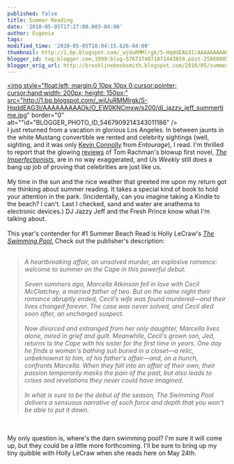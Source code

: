 ```yaml
---
published: false
title: Summer Reading
date: '2010-05-05T17:27:00.003-04:00'
author: Eugenia
tags: 
modified_time: '2010-05-05T18:04:15.626-04:00'
thumbnail: http://1.bp.blogspot.com/_wjUuRMMlrgk/S-HqddEAG3I/AAAAAAAAAOk/O_EW0KNCmxw/s72-c/dj_jazzy_jeff_summertime.jpg
blogger_id: tag:blogger.com,1999:blog-5767374071871443859.post-2586090529042724878
blogger_orig_url: http://brooklinebooksmith.blogspot.com/2010/05/summer-reading.html
---
```


<a onblur="try {parent.deselectBloggerImageGracefully();} catch(e) {}" href="http://1.bp.blogspot.com/_wjUuRMMlrgk/S-HqddEAG3I/AAAAAAAAAOk/O_EW0KNCmxw/s1600/dj_jazzy_jeff_summertime.jpg"><img style="float:left; margin:0 10px 10px 0;cursor:pointer; cursor:hand;width: 200px; height: 150px;" src="http://1.bp.blogspot.com/_wjUuRMMlrgk/S-HqddEAG3I/AAAAAAAAAOk/O_EW0KNCmxw/s200/dj_jazzy_jeff_summertime.jpg" border="0" alt=""id="BLOGGER_PHOTO_ID_5467909214343011186" /></a><br />I just returned from a vacation in glorious Los Angeles. In between jaunts in the white Mustang convertible we rented and celebrity sightings (well, sighting, and it was only <a href="http://en.wikipedia.org/wiki/Kevin_Connolly_(actor)">Kevin Connolly</a> from <i>Entourage</i>), I read. I'm thrilled to report that the glowing <a href="http://www.nytimes.com/2010/05/02/books/review/Buckley-t.html">reviews</a> of Tom Rachman's blowup first novel, <a href="http://www.nytimes.com/2010/05/02/books/review/Buckley-t.html"><i>The Imperfectionists,</i></a> are in no way exaggerated, and <i>Us Weekly</i> still does a bang up job of proving that celebrities are just like us.<br /><br />My time in the sun and the nice weather that greeted me upon my return got me thinking about summer reading. It takes a special kind of book to hold your attention in the park. (Incidentally, can you imagine taking a Kindle to the beach? I can't. Last I checked, sand and water are anathema to electronic devices.) DJ Jazzy Jeff and the Fresh Prince know what I'm talking about. <br /><br />This year's contender for #1 Summer Beach Read is Holly LeCraw's <a href="http://www.brooklinebooksmith-shop.com/book/9780385531931"><i>The Swimming Pool.</i></a> Check out the publisher's description:<br /><br /><blockquote><i>A heartbreaking affair, an unsolved murder, an explosive romance: welcome to summer on the Cape in this powerful debut.<br /><br />Seven summers ago, Marcella Atkinson fell in love with Cecil McClatchey, a married father of two. But on the same night their romance abruptly ended, Cecil's wife was found murdered—and their lives changed forever. The case was never solved, and Cecil died soon after, an uncharged suspect.<br /><br />Now divorced and estranged from her only daughter, Marcella lives alone, mired in grief and guilt. Meanwhile, Cecil's grown son, Jed, returns to the Cape with his sister for the first time in years. One day he finds a woman's bathing suit buried in a closet—a relic, unbeknownst to him, of his father's affair—and, on a hunch, confronts Marcella. When they fall into an affair of their own, their passion temporarily masks the pain of the past, but also leads to crises and revelations they never could have imagined.<br /><br />In what is sure to be the debut of the season, The Swimming Pool delivers a sensuous narrative of such force and depth that you won't be able to put it down.</i></blockquote><br /><br />My only question is, where's the darn swimming pool? I'm sure it will come up, but they could be a little more forthcoming. I'll be sure to bring up my tiny quibble with Holly LeCraw when she reads here on May 24th.